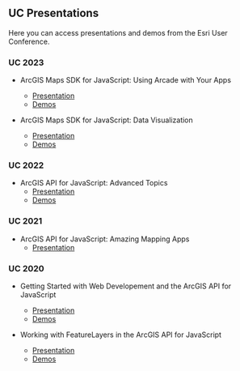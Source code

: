 ## UC Presentations

Here you can access presentations and demos from the Esri User Conference.

### UC 2023

- ArcGIS Maps SDK for JavaScript: Using Arcade with Your Apps
  - [Presentation](https://annelfitz.github.io/UC-presentations/UC-2023/arcade/using-arcade-with-your-apps.pdf)
  - [Demos](https://github.com/annelfitz/UC-presentations/tree/master/UC-2023/arcade)

- ArcGIS Maps SDK for JavaScript: Data Visualization
  - [Presentation](https://annelfitz.github.io/UC-presentations/UC-2023/data-visualization/ArcGIS-Maps-SDK-for-JavaScript_Data-Visualization.pdf)
  - [Demos](https://github.com/annelfitz/UC-presentations/tree/master/UC-2023/data-visualization)

### UC 2022

- ArcGIS API for JavaScript: Advanced Topics
  - [Presentation](https://annelfitz.github.io/UC-presentations/UC-2022/Advanced-topics/JSAPIAdvancedTopics.pdf)
  - [Demos](https://annelfitz.github.io/UC-presentations/UC-2022/Advanced-topics/)

### UC 2021

- ArcGIS API for JavaScript: Amazing Mapping Apps
  - [Presentation](https://github.com/annelfitz/UC-presentations/raw/master/UC-2021/amazing-mapping-apps/slides.pdf)

### UC 2020

- Getting Started with Web Developement and the ArcGIS API for JavaScript
  - [Presentation](https://annelfitz.github.io/UC-presentations/UC-2020/Getting-started-web-dev/#/)
  - [Demos](https://annelfitz.github.io/UC-presentations/UC-2020/Getting-started-web-dev/Demos/)
  
- Working with FeatureLayers in the ArcGIS API for JavaScript
  - [Presentation](https://annelfitz.github.io/UC-presentations/UC-2020/Working-with-feature-layers-in-the-ArcGIS-API-for-JavaScript/#/)
  - [Demos](https://annelfitz.github.io/UC-presentations/UC-2020/Working-with-feature-layers-in-the-ArcGIS-API-for-JavaScript/Demos/)
